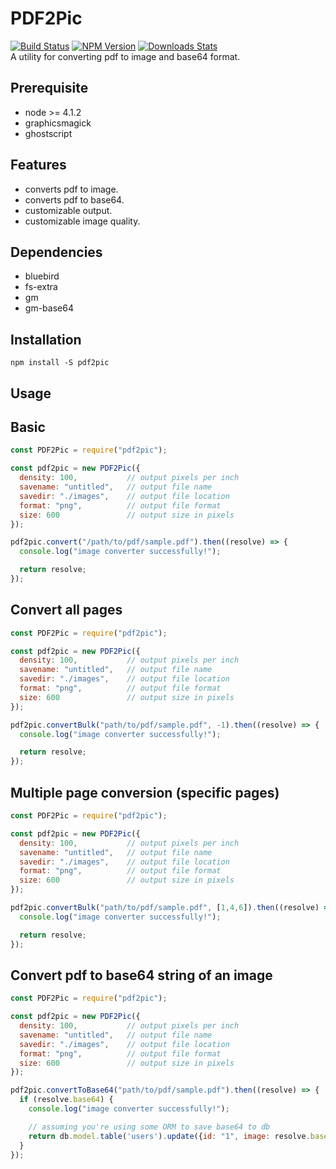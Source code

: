 # PDF2Pic  
[![Build Status][travis-image]][travis-url]
[![NPM Version][npm-image]][npm-url]
[![Downloads Stats][npm-downloads]][npm-url]  
A utility for converting pdf to image and base64 format.  

## Prerequisite  
  
* node >= 4.1.2 
* graphicsmagick  
* ghostscript  

## Features  
  
* converts pdf to image.  
* converts pdf to base64. 
* customizable output.  
* customizable image quality.  
  
## Dependencies
  
* bluebird  
* fs-extra  
* gm  
* gm-base64
  
## Installation  
  
```
npm install -S pdf2pic
```
  
## Usage  
  
## Basic  
  
```javascript
const PDF2Pic = require("pdf2pic");

const pdf2pic = new PDF2Pic({
  density: 100,           // output pixels per inch
  savename: "untitled",   // output file name
  savedir: "./images",    // output file location
  format: "png",          // output file format
  size: 600               // output size in pixels
});

pdf2pic.convert("/path/to/pdf/sample.pdf").then((resolve) => {
  console.log("image converter successfully!");

  return resolve;
});

```
## Convert all pages
  
```javascript
const PDF2Pic = require("pdf2pic");

const pdf2pic = new PDF2Pic({
  density: 100,           // output pixels per inch
  savename: "untitled",   // output file name
  savedir: "./images",    // output file location
  format: "png",          // output file format
  size: 600               // output size in pixels
});

pdf2pic.convertBulk("path/to/pdf/sample.pdf", -1).then((resolve) => {
  console.log("image converter successfully!");

  return resolve;
});

```

## Multiple page conversion (specific pages)  
  
```javascript
const PDF2Pic = require("pdf2pic");

const pdf2pic = new PDF2Pic({
  density: 100,           // output pixels per inch
  savename: "untitled",   // output file name
  savedir: "./images",    // output file location
  format: "png",          // output file format
  size: 600               // output size in pixels
});

pdf2pic.convertBulk("path/to/pdf/sample.pdf", [1,4,6]).then((resolve) => {
  console.log("image converter successfully!");

  return resolve;
});

```


## Convert pdf to base64 string of an image  
  
```javascript
const PDF2Pic = require("pdf2pic");

const pdf2pic = new PDF2Pic({
  density: 100,           // output pixels per inch
  savename: "untitled",   // output file name
  savedir: "./images",    // output file location
  format: "png",          // output file format
  size: 600               // output size in pixels
});

pdf2pic.convertToBase64("path/to/pdf/sample.pdf").then((resolve) => {
  if (resolve.base64) {
    console.log("image converter successfully!");

    // assuming you're using some ORM to save base64 to db
    return db.model.table('users').update({id: "1", image: resolve.base64});
  }
});

```

<!-- Markdown link & img dfn's -->
[npm-image]: https://img.shields.io/npm/v/pdf2pic.svg?style=flat-square
[npm-url]: https://www.npmjs.com/package/pdf2pic
[npm-downloads]: https://img.shields.io/npm/dm/pdf2pic.svg?style=flat-square
[travis-image]: https://travis-ci.org/yakovmeister/pdf2image.svg?branch=1.0
[travis-url]: https://travis-ci.org/yakovmeister/pdf2image
